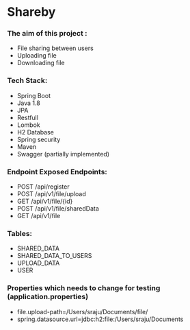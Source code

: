 # Shareby

### The aim of this project  :
- File sharing between users 
- Uploading file
- Downloading file


### Tech Stack:
- Spring Boot
- Java 1.8
- JPA
- Restfull 
- Lombok
- H2 Database
- Spring security
- Maven
- Swagger (partially implemented) 


### Endpoint Exposed Endpoints:
- POST /api/register
- POST /api/v1/file/upload
- GET  /api/v1/file/{id}
- POST /api/v1/file/sharedData
- GET  /api/v1/file

### Tables:
- SHARED_DATA
- SHARED_DATA_TO_USERS
- UPLOAD_DATA
- USER

### Properties which needs to change for testing (application.properties)
- file.upload-path=/Users/sraju/Documents/file/
- spring.datasource.url=jdbc:h2:file:/Users/sraju/Documents